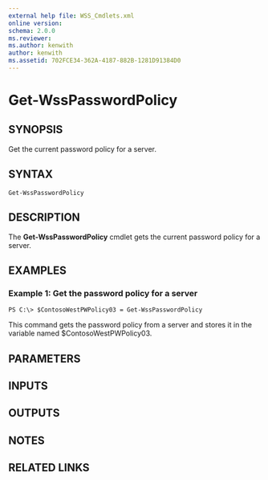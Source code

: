 ```yaml
---
external help file: WSS_Cmdlets.xml
online version: 
schema: 2.0.0
ms.reviewer:
ms.author: kenwith
author: kenwith
ms.assetid: 702FCE34-362A-4187-882B-1281D91384D0
---
```


# Get-WssPasswordPolicy

## SYNOPSIS
Get the current password policy for a server.

## SYNTAX

```
Get-WssPasswordPolicy
```

## DESCRIPTION
The **Get-WssPasswordPolicy** cmdlet gets the current password policy for a server.

## EXAMPLES

### Example 1: Get the password policy for a server
```
PS C:\> $ContosoWestPWPolicy03 = Get-WssPasswordPolicy
```

This command gets the password policy from a server and stores it in the variable named $ContosoWestPWPolicy03.

## PARAMETERS

## INPUTS

## OUTPUTS

## NOTES

## RELATED LINKS

